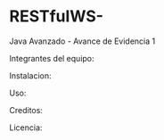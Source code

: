 # RESTfulWS-
Java Avanzado - Avance de Evidencia 1

Integrantes del equipo:


Instalacion:



Uso:



Creditos:



Licencia:



